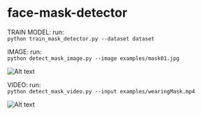 # face-mask-detector

TRAIN MODEL:
run:\
```python train_mask_detector.py --dataset dataset```

IMAGE:
run:\
```python detect_mask_image.py --image examples/mask01.jpg```

![Alt text](readme/mask02.png?raw=true "Title")

VIDEO:
run:\
```python detect_mask_video.py --input examples/wearingMask.mp4```

![Alt text](readme/mask01.png?raw=true "Title")
